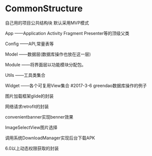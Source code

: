 # CommonStructure
自己用的项目公共结构块
默认采用MVP模式

App  ——Application Activity Fragment Presenter等的顶级父类

Config  ——API,常量表等

Model  ——数据层(数据库操作也放在这一层)

Module ——将界面层以功能模块分配包。

Utils    ——工具类集合

Widget  ——各个可复用View集合
#2017-3-6
greendao数据库操作的例子

图片加载框架glide的封装

网络请求retrofit的封装

convenientbanner实现benner效果

ImageSelectView图片选择

调用系统DownloadManager实现后台下载APK

6.0以上动态权限获取的封装
